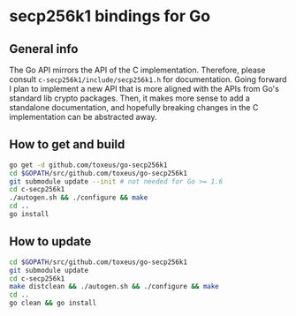 # secp256k1 bindings for Go

## General info

The Go API mirrors the API of the C implementation. Therefore,
please consult `c-secp256k1/include/secp256k1.h` for documentation.
Going forward I plan to implement a new API that is more aligned
with the APIs from Go's standard lib crypto packages. Then, it makes
more sense to add a standalone documentation, and hopefully breaking
changes in the C implementation can be abstracted away.

## How to get and build

```bash
go get -d github.com/toxeus/go-secp256k1
cd $GOPATH/src/github.com/toxeus/go-secp256k1
git submodule update --init # not needed for Go >= 1.6
cd c-secp256k1
./autogen.sh && ./configure && make
cd ..
go install
```

## How to update

```bash
cd $GOPATH/src/github.com/toxeus/go-secp256k1
git submodule update
cd c-secp256k1
make distclean && ./autogen.sh && ./configure && make
cd ..
go clean && go install
```
